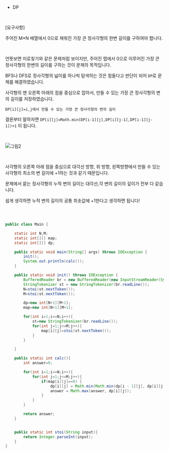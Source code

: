 * DP


<br/>

[요구사항]

주어진 M*N 배열에서 0으로 채워진 가장 큰 정사각형의 한변 길이를 구하여야 합니다.


<br/>

언뜻보면 미로찾기와 같은 문제처럼 보이지만, 주어진 맵에서 0으로 이루어진 가장 큰 정사각형의 한변의 길이를 구하는 것이 문제의 목적입니다.

BFS나 DFS로 정사각형의 넓이를 하나씩 탐색하는 것은 힘들다고 판단이 되어 `DP`로 문제를 해결하였습니다.

사각형의 맨 오른쪽 아래의 점을 중심으로 잡아서, 만들 수 있는 가장 큰 정사각형의 변의 길이를 저장하였습니다.

`DP[i][j]=i,j에서 만들 수 있는 가장 큰 정사각형의 변의 길이`

결론부터 말하자면 `DP[i][j]=Math.min(DP[i-1][j],DP[i][j-1],DP[i-1][j-1])+1` 이 됩니다.

<br/>

![그림2](https://user-images.githubusercontent.com/57346393/107841235-8e35aa80-6dfc-11eb-896f-b27c53903c22.jpeg)

<br/>

사각형의 오른쪽 아래 점을 중심으로 대각선 방향, 위 방향, 왼쪽방향에서 만들 수 있는 사각형의 최소의 변 길이에 +1하는 것과 같기 때문입니다.

문제에서 묻는 정사각형의 누적 변의 길이는 대각선,각 변의 길이의 깊이가 전부 다 같습니다.

쉽게 생각하면 누적 변의 길이의 공통 최솟값에 +1한다고 생각하면 됩니다!

<br/>



```java

public class Main {

    static int N,M;
    static int[][] map;
    static int[][] dp;

    public static void main(String[] args) throws IOException {
        init();
        System.out.println(calc());
    }

    public static void init() throws IOException {
        BufferedReader br = new BufferedReader(new InputStreamReader(System.in));
        StringTokenizer st = new StringTokenizer(br.readLine());
        N=stoi(st.nextToken());
        M=stoi(st.nextToken());

        dp=new int[N+1][M+1];
        map=new int[N+1][M+1];

        for(int i=1;i<=N;i++){
            st=new StringTokenizer(br.readLine());
            for(int j=1;j<=M;j++){
                map[i][j]=stoi(st.nextToken());
            }
        }

    }

    public static int calc(){
        int answer=0;

        for(int i=1;i<=N;i++){
            for(int j=1;j<=M;j++){
                if(map[i][j]==0) {
                    dp[i][j] = Math.min(Math.min(dp[i - 1][j], dp[i][j - 1]), dp[i - 1][j - 1]) + 1;
                    answer = Math.max(answer, dp[i][j]);
                }
            }
        }

        return answer;
    }


    public static int stoi(String input){
        return Integer.parseInt(input);
    }
}

```
